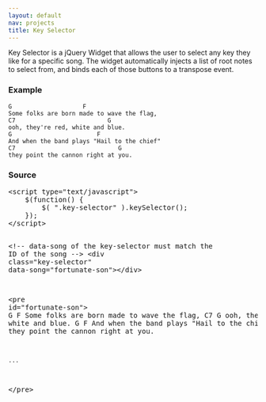 ```yaml
---
layout: default
nav: projects
title: Key Selector
---
```

<script type="text/javascript" charset="utf-8" src="http://code.jquery.com/jquery.min.js"></script>
<script type="text/javascript" charset="utf-8" src="js/key.selector.js"></script>


<p>Key Selector is a jQuery Widget that allows the user to select any key they like for a specific song. The widget automatically injects a list of root notes to select from, and binds each of those buttons to a transpose event.</p>

<h3>Example</h3>

<script type="text/javascript">
    $(function() {
        $( ".key-selector" ).keySelector();
    });
</script>

<!-- data-song of the key-selector must match the ID of the song -->
<div class="key-selector" data-song="fortunate-son" data-key="G"></div>

<pre class="highlight chords" id="fortunate-son">
<code>G                    F
Some folks are born made to wave the flag,
C7                          G
ooh, they're red, white and blue.
G                        F
And when the band plays "Hail to the chief"
C7                             G
they point the cannon right at you.</code>
</pre>

<h3>Source</h3>

<div class="highlight">
<pre><span class="nt">&lt;script </span><span class="na">type=</span><span class="s">"text/javascript"</span><span class="nt">&gt;</span>
    <span class="nx">$</span><span class="p">(</span><span class="kd">function</span><span class="p">()</span> <span class="p">{</span>
        <span class="nx">$</span><span class="p">(</span> <span class="s2">".key-selector"</span> <span class="p">).</span><span class="nx">keySelector</span><span class="p">();</span>
    <span class="p">});</span>
<span class="nt">&lt;/script&gt;</span>

<span class="c">&lt;!-- data-song of the key-selector must match the ID of the song --&gt;</span>
<span class="nt">&lt;div</span> <span class="na">class=</span><span class="s">"key-selector"</span> <span class="na">data-song=</span><span class="s">"fortunate-son"</span><span class="nt">&gt;&lt;/div&gt;</span>

<span class="nt">&lt;pre</span> <span class="na">id=</span><span class="s">"fortunate-son"</span><span class="nt">&gt;</span>
    G                    F
    Some folks are born made to wave the flag,
    C7                          G
    ooh, they're red, white and blue.
    G                        F
    And when the band plays "Hail to the chief"
    C7                             G
    they point the cannon right at you.

    ...
<span class="nt">&lt;/pre&gt;</span>
</pre>
</div>

